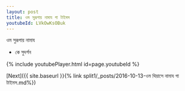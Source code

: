 ```yaml
---
layout: post
title: ওম সুরূপায় নামায গা টাইমস
youtubeId: LVkOwKsOBuk
---
```

 
 
 ওম সুরূপায় নামায  
 
 -  কে সুদর্শন 
 
  
 
  
 
 
 
 
 
 


{% include youtubePlayer.html id=page.youtubeId %}
 
[Next]({{ site.baseurl }}{% link  split1/_posts/2016-10-13-ওম থিয়াসে নামায গা টাইমস.md%})
 
